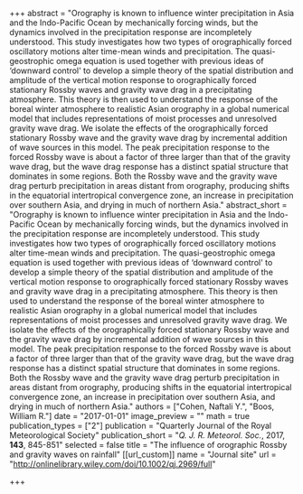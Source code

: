 +++
abstract = "Orography is known to influence winter precipitation in Asia and the Indo-Pacific Ocean by mechanically forcing winds, but the dynamics involved in the precipitation response are incompletely understood. This study investigates how two types of orographically forced oscillatory motions alter time-mean winds and precipitation. The quasi-geostrophic omega equation is used together with previous ideas of ‘downward control' to develop a simple theory of the spatial distribution and amplitude of the vertical motion response to orographically forced stationary Rossby waves and gravity wave drag in a precipitating atmosphere. This theory is then used to understand the response of the boreal winter atmosphere to realistic Asian orography in a global numerical model that includes representations of moist processes and unresolved gravity wave drag. We isolate the effects of the orographically forced stationary Rossby wave and the gravity wave drag by incremental addition of wave sources in this model. The peak precipitation response to the forced Rossby wave is about a factor of three larger than that of the gravity wave drag, but the wave drag response has a distinct spatial structure that dominates in some regions. Both the Rossby wave and the gravity wave drag perturb precipitation in areas distant from orography, producing shifts in the equatorial intertropical convergence zone, an increase in precipitation over southern Asia, and drying in much of northern Asia."
abstract_short = "Orography is known to influence winter precipitation in Asia and the Indo-Pacific Ocean by mechanically forcing winds, but the dynamics involved in the precipitation response are incompletely understood. This study investigates how two types of orographically forced oscillatory motions alter time-mean winds and precipitation. The quasi-geostrophic omega equation is used together with previous ideas of ‘downward control' to develop a simple theory of the spatial distribution and amplitude of the vertical motion response to orographically forced stationary Rossby waves and gravity wave drag in a precipitating atmosphere. This theory is then used to understand the response of the boreal winter atmosphere to realistic Asian orography in a global numerical model that includes representations of moist processes and unresolved gravity wave drag. We isolate the effects of the orographically forced stationary Rossby wave and the gravity wave drag by incremental addition of wave sources in this model. The peak precipitation response to the forced Rossby wave is about a factor of three larger than that of the gravity wave drag, but the wave drag response has a distinct spatial structure that dominates in some regions. Both the Rossby wave and the gravity wave drag perturb precipitation in areas distant from orography, producing shifts in the equatorial intertropical convergence zone, an increase in precipitation over southern Asia, and drying in much of northern Asia."
authors = ["Cohen, Naftali Y.", "Boos, William R."]
date = "2017-01-01"
image_preview = ""
math = true
publication_types = ["2"]
publication = "Quarterly Journal of the Royal Meteorological Society"
publication_short = "*Q. J. R. Meteorol. Soc.*, 2017, **143**, 845-851"
selected = false
title = "The influence of orographic Rossby and gravity waves on rainfall"
[[url_custom]]
   name = "Journal site"
   url = "http://onlinelibrary.wiley.com/doi/10.1002/qj.2969/full"

+++
